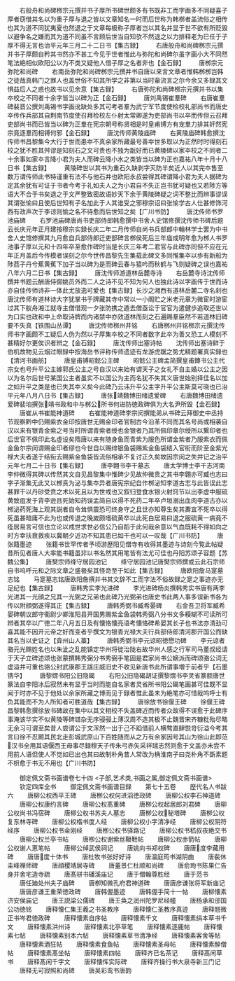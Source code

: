<!-- { "loadSidebar": true } -->
　　右般舟和尚碑桞宗元撰并书子厚所书碑世颇多有书既非工而字画多不同疑喜子厚者窃借其名以为重子厚与退之皆以文章知名一时而后世称为韩桞者盖流俗之相传也其为道不同犹夷夏也然退之于文章每极称子厚者岂以其名并显于世不欲有所贬毁以避争名之嫌而其为道不同虽不言顾后世当自知欤不然退之以力排释老为巳任于子厚不得无言也治平元年三月二十二日书【集古録】
　　右唐般舟和尚碑桞宗元撰并书子厚颇自矜其书然亦不甚工今见于世者惟此与弥陀和尚碑尔虽字画小大不同然笔法絶相似欧阳公以为不类又疑他人借子厚之名者非也【金石録】
　　唐桞宗元弥陀和尚碑
　　右南岳弥陀和尚碑桞宗元撰并书自唐以来言文章者惟韩桞桞岂韩之徒哉真韩门之罪人也盖世俗不知其所学之非第以当时軰流言之尔今余又多録其文惧益后人之惑也故书以见余意【集古録】
　　右唐弥陀和尚碑桞宗元撰并书以集夲校之不同者十余字皆当以碑为正【金石録】
　　唐刘禹锡崔羣碑
　　右唐崔羣碑裴晋公撰刘禹锡书字画讹缺处多其可考者羣为武宁军节度使检校礼部尚书而唐史夲传作兵部其自荆南节度使召拜检校左仆射太常卿遂为吏部尚书以卒而传但云召拜吏部尚书而已皆当以碑为正羣在宪宗朝号称贤相是时皇甫镈方有宠羣力排其奸然宪宗竟逐羣而相镈何邪【金石録】
　　唐沈传师黄陵庙碑
　　右黄陵庙碑韩愈撰沈传师书昌黎集今大行于世而患夲不真余家所藏最号善夲世多取以为正然时时得刻石校之犹不胜其舛谬是知刻石之文可贵也不独为翫好而已黄陵碑以家夲校之不同者二十余事如家夲言降小君为夫人而碑云降小水之类皆当以碑为正也嘉祐八年十月十八日书【集古録】
　　黄陵碑世以其书为重石久缺剥字灭防半矣近人以其完夲售至数万谓传师此书特谨重有法不与他石并也欧阳永叔尝得其碑谓降小君为夫人据碑为定其余犹有可证于书者今考于礼如夫人之为小君自不失正岂书犹可疑也又若陟方等语大不合于书矣退之于文严整致密故语妙天下余于黄陵碑疑之词不整比而辨事谬误其谓张愉曰且使后世知有子名加此于人其谁受之邪穆宗诏曰张愉学古人仕甚修饰河西有政声次于李谅则愉之名不待愈而后世知之矣【广川书防】
　　唐沈传师书罗池庙碑
　　右罗池庙碑唐尚书吏部侍郎韩愈撰中书舍人史馆修撰沈传师书碑后题云长庆元年正月建按穆宗实録长庆二年二月传师自尚书兵部郎中翰林学士罢为中书舍人史馆修撰其九月愈自兵部侍郎迁吏部碑言桞侯死后三年庙成明年愈为桞人书罗池事子厚以元和十四年卒至愈作碑时当是长庆三年考二君官与此碑亦同但不应在元年正月盖后今传模者误刻之尔今世传昌黎先生集载此碑文多同惟集夲以歩有新船为陟茘子丹兮蕉黄蕉下加子当以碑为是而碑云春与猿吟而秋鹤与飞则疑碑之误也嘉祐八年六月二日书【集古録】
　　唐沈传师游道林岳麓寺诗
　　右岳麓寺诗沈传师撰并书题云酬唐侍御姚员外而二人之诗不见不知为何人也独此诗以字画传于世而诗亦自佳传师诗非一体此尤放逸可爱也【集古録】长沙之湘西有道林岳麓二寺名刹也唐沈传师有道林诗大字犹掌书于牌藏其寺中常以一小阁贮之米老元章为微宦时游宦过其下舣舟湘江就寺主僧借观一夕张防携之遁去僧亟讼于官官为遣健歩追取还世以为口实也政和中上命取诗牌而内诸禁中亦效道林而刻之石遍赐羣臣然不若道林旧碑要不失真【铁围山丛谭】
　　唐沈传师桞州井铭
　　右唐桞州井铭桞宗元撰沈传师书字画颇不工疑后人伪为然以子厚集夲校之不同者数字此夲为善又恐工人模刻不甚精好尔更俟识者辨之【金石録】
　　唐沈传师出塞诗帖
　　沈传师出塞诗鲜于伯机故物见云烟过眼録中按海岳书评称传师遗迹有龙游虎踞之势尤精题署真实録也【清河书画舫】
　　唐皇甫镈昭懿公主碑
　　昭懿公主碑孟简撰皇甫鏄书公主代宗女也号升平公主嫁郭氏公主之号自汉以来始有谓天子之女礼不自主婚以公主之因以为名尔后世号某国公主者虽实不以国公为主而名犹不失其义唐世始别择佳名以加之如升平之类是也已失其夲义矣今此碑乃云讳升平公主字升平公主斯莫可晓也已治平元年八月八日书【集古録】
　　唐张靖魏博田绪遗爱碑
　　右唐魏博田绪遗爱碑裴垍撰张靖书政和中与桞公所书何进防徳政碑俱为大名尹所毁【金石録】
　　唐崔从书崔能神道碑
　　右崔能神道碑李宗闵撰能弟从书碑云拜御史中丞持节观察黔中仍赐紫衣金印按唐世无赐金印者官制古今沿革不同而其名号尚或相袭自汉以来有银青金紫之号当时所谓青紫者绶也金银者乃其所佩印章尔绶所以繋印者也后世官不佩印此名虚设矣隋唐以来有随身鱼而青紫为服色所谓金紫者乃服紫衣而佩金鱼尔宗闵谓赐金印者缪也今世自以赐绯银鱼袋赐紫金鱼袋结入官衔而阶至金紫光禄大夫者遂于结衔去赐紫金鱼袋皆流俗相承不复讨正久矣故因宗闵之失并记之治平元年七月二十日书【集右録】
　　唐李翺书李干墓志
　　唐太学博士李干志河南李仲微得其碑以传然其文自见昌黎集中惟碑少见故仲微贵之其书李翺亦可臧也志曰字子渐集无此又以桞贲为泌与集夲异者唐宪宗纪自作桞泌知李道古志与此皆误此志甚罪干以丹砂受贲之术以死且以为世戒也又叙归登食水银火射窍节以出李虚中服硫黄致疽发于背李逊且死始知药误孟简自以得不死药二年卒卢垣溺出血肉李道古亦以桞泌药死海上观其説者自令耸惧震恐可终身守之且世亦知尊生矣其夀宜不死卒以得死虽甚暗庸不此为也或传退之晚嵗颇嗜硫黄卒以此死白居易曰退之服硫黄一病竟不痊居易言可信也立论以戒世求世必信公乃自蹈于此何哉余意以气血既耗不得如向之时方幸扶衰救疾以冀朝夕近功不知其患已如干也可以一叹哉【广川书防】
　　唐张籍墨迹
　　张籍书世罕传者予顷游歴阳见僧寺有收得其墨迹与诗刻今覧此帖疑昔所见者唐人大率能书籍虽非以书名然其用笔皆有法尤可佳也丹阳苏颂子容题【苏魏公集】
　　唐樊宗师绛守居园池记
　　绛守居园池记唐樊宗师撰或云此石宗师自书呜呼元和之际文章之盛极矣其怪竒至于如此【集古録】
　　唐欧阳詹马寔墓志铭
　　马寔墓志铭唐欧阳詹撰并书其文辞不工而字法不俗故録之寔之事迹亦无足纪也【集古録】
　　唐韩秀实李光进碑
　　李光进碑杨炎撰韩秀实书唐有两李光进其一光顔之兄其一光弼之兄弟也此碑乃光弼弟也唐史书此两人事多误新书各为传以附顔弼遂得其正【集古録】
　　唐韩秀弼书臧希晏碑
　　右金吾卫将军臧希晏碑朝议郎守衞尉少卿淮阳县开国男赐紫金鱼袋韩秀弼八分书文多糢糊不可读所可辨者其卒以广徳二年八月五日及有懐恪懐亮语考懐恪碑希晏其长子也书法亦清劲可喜其能不因开元帝之好而变者乎撰文为银青光禄大夫行兵部侍郎清河郡开国公而缺其名当以史证之【弇州山人藁】
　　唐韩秀弼书李元谅昭徳懋功碑
　　李元谅者骆元光赐姓名也以朱泚之乱能镇定华州将徙治陇右故华州人感之行军司马董叔经请于天子立碑述颂也张蒙撰韩秀弼分书秀弼手笔固是君家尚书公嫡派而碑颂骆公词无虚溢并可重也骆公封武康郡王諡庄威旧史不收见新唐书此所谓事増于前者乎【石墨镌华】
　　唐黎煟书阳公旧隐碣
　　右阳公旧隐碣胡证撰黎煟书李灵省篆额唐世篆法自李阳冰后寂然未有显于当时而能自名家者灵省所书阳公碣笔画甚可佳既不显闻于时亦不见于他处以余家所藏之博而见于録者惟此虽未为絶笔亦可惜哉呜呼士有负其能而不为人所知者可胜道哉【集古録】
　　唐徐放书徐偃王碑
　　徐偃王碑昌黎韩愈撰徐放书碑故在集中以其文相校不失盖碑近而传者众故得不误愈于此碑序事淹该华实不似黄陵等碑错杂无序骎骎上薄汉周不造其极不止魏晋宋齐糠粃殆尽略无余习可谓至矣昔人尝谓公于文浑然一出于己不蹈借前人横骜直肆恢竒衍溢今考其言曰徐不忍鬭其民北走彭城武原山下百姓随而从之万有余家因号其山为徐山此即范汉书全用其语偃西王母事尽録穆天子传朱弓赤矢采祥瑞志然则愈于文盖亦未尝不用前人语但使人不觉如已出也其曰故制朴角昔人常改为桷淮南子曰尧朴角不斲素题不枅愈于书无不用也【广川书防】







　　御定佩文斋书画谱卷七十四
<子部,艺术类,书画之属,御定佩文斋书画谱>
　　钦定四库全书
　　御定佩文斋书画谱目録
　　第七十五卷
　　歴代名人书跋六
　　唐柳公权西平王碑
　　唐栁公权何进滔徳政碑
　　唐柳公权李石神道碑
　　唐柳公权康约言碑
　　唐柳公权髙重碑
　　唐栁公权起居郎刘君碑
　　唐柳公权尚书冯宿碑
　　唐柳公权书苏夫人墓志
　　唐栁公权秘塔碑
　　唐栁公权复东林寺碑
　　唐柳公权楷书度人经
　　唐柳公权小字清净经
　　唐柳公权阴符经序
　　唐柳公权书金刚经
　　唐栁公权书驿路记
　　唐柳公权书嵇叔夜絶交书
　　唐柳公权兰亭书帖
　　唐栁公权谢紫丝靸鞋帖
　　唐柳公权赤箭帖
　　唐柳公权谢人恵笔帖
　　唐柳公绰武侯祠记
　　唐姚向书郑权碑
　　唐唐度李藏用碑
　　唐唐度十体书
　　唐杜牧书张好好诗
　　唐温庭筠书湖阴曲
　　唐裴休圭峰禅师碑
　　唐顔稷靖居寺碑
　　唐董景仁杜顺和尚碑
　　唐俞珣书陈果仁告身并舍宅造寺疏
　　唐髙骈书磻溪庙记
　　唐于僧翰尊胜经
　　唐于范书
　　唐任廸处州夫子庙碑
　　唐栁知微孔府君神道碑
　　唐唐彦谦张将军新庙记
　　唐唐彦谦王重荣徳政碑
　　唐韩偓墨迹
　　唐韩偓手简十一帖
　　唐柳懐素济安侯庙记
　　唐王説梁公儒碑
　　唐王奂之润州陀罗尼经幢
　　唐杨承和邠国公功徳铭
　　唐释懐仁集王羲之书圣教序
　　唐释懐仁圣教序真迹
　　唐释翘微正书岑君徳政碑
　　唐释懐素自序帖
　　唐释懐素千文
　　唐释懐素绢本草书千文
　　唐释懐素洪州诗
　　唐释懐素北亭草笔
　　唐释懐素逐鹿帖
　　唐释懐素七帖
　　唐释懐素别本六帖
　　唐释懐素草书清净经
　　唐释懐素客舍等帖
　　唐释懐素酒狂帖
　　唐释懐素食鱼帖
　　唐释懐素圣母帖
　　唐释懐素醉僧帖
　　唐释懐素髙坐帖
　　唐释懐素四帖
　　唐释齐已名茶记
　　唐释髙闲草书
　　唐释髙闲千字文
　　唐释懐恽实际碑
　　唐释齐操行书大泉寺新三门记
　　唐释无可寂照和尚碑
　　唐吴彩鸾书唐韵
